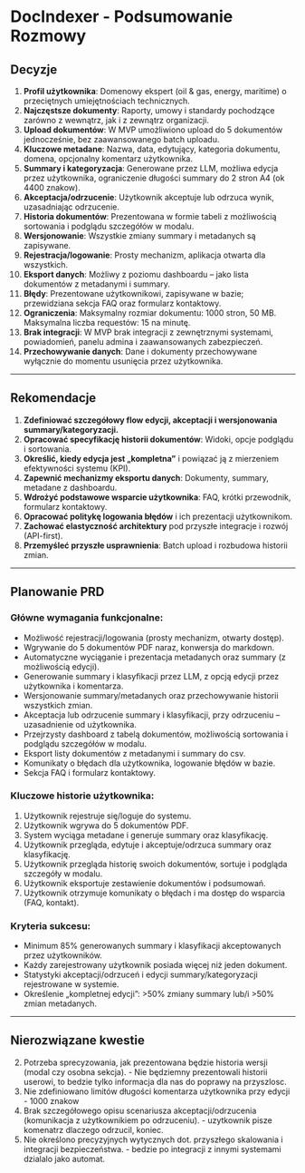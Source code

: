 # DocIndexer - Podsumowanie Rozmowy

## Decyzje
1. **Profil użytkownika**: Domenowy ekspert (oil & gas, energy, maritime) o przeciętnych umiejętnościach technicznych.  
2. **Najczęstsze dokumenty**: Raporty, umowy i standardy pochodzące zarówno z wewnątrz, jak i z zewnątrz organizacji.  
3. **Upload dokumentów**: W MVP umożliwiono upload do 5 dokumentów jednocześnie, bez zaawansowanego batch uploadu.  
4. **Kluczowe metadane**: Nazwa, data, edytujący, kategoria dokumentu, domena, opcjonalny komentarz użytkownika.  
5. **Summary i kategoryzacja**: Generowane przez LLM, możliwa edycja przez użytkownika, ograniczenie długości summary do 2 stron A4 (ok 4400 znakow).  
6. **Akceptacja/odrzucenie**: Użytkownik akceptuje lub odrzuca wynik, uzasadniając odrzucenie.  
7. **Historia dokumentów**: Prezentowana w formie tabeli z możliwością sortowania i podglądu szczegółów w modalu.  
8. **Wersjonowanie**: Wszystkie zmiany summary i metadanych są zapisywane.  
9. **Rejestracja/logowanie**: Prosty mechanizm, aplikacja otwarta dla wszystkich.  
10. **Eksport danych**: Możliwy z poziomu dashboardu – jako lista dokumentów z metadanymi i summary.  
11. **Błędy**: Prezentowane użytkownikowi, zapisywane w bazie; przewidziana sekcja FAQ oraz formularz kontaktowy.  
12. **Ograniczenia**: Maksymalny rozmiar dokumentu: 1000 stron, 50 MB. Maksymalna liczba requestów: 15 na minutę.  
13. **Brak integracji**: W MVP brak integracji z zewnętrznymi systemami, powiadomień, panelu admina i zaawansowanych zabezpieczeń.  
14. **Przechowywanie danych**: Dane i dokumenty przechowywane wyłącznie do momentu usunięcia przez użytkownika.  

---

## Rekomendacje
1. **Zdefiniować szczegółowy flow edycji, akceptacji i wersjonowania summary/kategoryzacji.**  
2. **Opracować specyfikację historii dokumentów**: Widoki, opcje podglądu i sortowania.  
3. **Określić, kiedy edycja jest „kompletna”** i powiązać ją z mierzeniem efektywności systemu (KPI).  
4. **Zapewnić mechanizmy eksportu danych**: Dokumenty, summary, metadane z dashboardu.  
5. **Wdrożyć podstawowe wsparcie użytkownika**: FAQ, krótki przewodnik, formularz kontaktowy.  
6. **Opracować politykę logowania błędów** i ich prezentacji użytkownikom.  
7. **Zachować elastyczność architektury** pod przyszłe integracje i rozwój (API-first).  
8. **Przemyśleć przyszłe usprawnienia**: Batch upload i rozbudowa historii zmian.  

---

## Planowanie PRD

### Główne wymagania funkcjonalne:
- Możliwość rejestracji/logowania (prosty mechanizm, otwarty dostęp).  
- Wgrywanie do 5 dokumentów PDF naraz, konwersja do markdown.  
- Automatyczne wyciąganie i prezentacja metadanych oraz summary (z możliwością edycji).  
- Generowanie summary i klasyfikacji przez LLM, z opcją edycji przez użytkownika i komentarza.  
- Wersjonowanie summary/metadanych oraz przechowywanie historii wszystkich zmian.  
- Akceptacja lub odrzucenie summary i klasyfikacji, przy odrzuceniu – uzasadnienie od użytkownika.  
- Przejrzysty dashboard z tabelą dokumentów, możliwością sortowania i podglądu szczegółów w modalu.  
- Eksport listy dokumentów z metadanymi i summary do csv.
- Komunikaty o błędach dla użytkownika, logowanie błędów w bazie.  
- Sekcja FAQ i formularz kontaktowy.  

### Kluczowe historie użytkownika:
1. Użytkownik rejestruje się/loguje do systemu.  
2. Użytkownik wgrywa do 5 dokumentów PDF.  
3. System wyciąga metadane i generuje summary oraz klasyfikację.  
4. Użytkownik przegląda, edytuje i akceptuje/odrzuca summary oraz klasyfikację.  
5. Użytkownik przegląda historię swoich dokumentów, sortuje i podgląda szczegóły w modalu.  
6. Użytkownik eksportuje zestawienie dokumentów i podsumowań.  
7. Użytkownik otrzymuje komunikaty o błędach i ma dostęp do wsparcia (FAQ, kontakt).  

### Kryteria sukcesu:
- Minimum 85% generowanych summary i klasyfikacji akceptowanych przez użytkowników.  
- Każdy zarejestrowany użytkownik posiada więcej niż jeden dokument.  
- Statystyki akceptacji/odrzuceń i edycji summary/kategoryzacji rejestrowane w systemie.  
- Określenie „kompletnej edycji”: >50% zmiany summary lub/i >50% zmian metadanych.  

---

## Nierozwiązane kwestie
2. Potrzeba sprecyzowania, jak prezentowana będzie historia wersji (modal czy osobna sekcja). - Nie będziemny prezentowali historii userowi, to bedzie tylko informacja dla nas do poprawy na przyszlosc.
3. Nie zdefiniowano limitów długości komentarza użytkownika przy edycji - 1000 znakow
4. Brak szczegółowego opisu scenariusza akceptacji/odrzucenia (komunikacja z użytkownikiem po odrzuceniu). - uzytkownik pisze komenatrz dlaczego odrzucil, koniec.
5. Nie określono precyzyjnych wytycznych dot. przyszłego skalowania i integracji bezpieczeństwa. - bedzie po integracji z innymi systemami dzialalo jako automat.